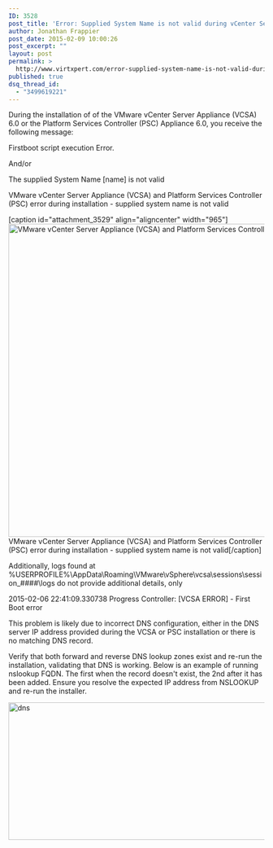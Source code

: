 ```yaml
---
ID: 3528
post_title: 'Error: Supplied System Name is not valid during vCenter Server Appliance 6 installation'
author: Jonathan Frappier
post_date: 2015-02-09 10:00:26
post_excerpt: ""
layout: post
permalink: >
  http://www.virtxpert.com/error-supplied-system-name-is-not-valid-during-vcenter-server-appliance-6-installation/
published: true
dsq_thread_id:
  - "3499619221"
---
```

During the installation of of the VMware vCenter Server Appliance (VCSA) 6.0 or the Platform Services Controller (PSC) Appliance 6.0, you receive the following message:

Firstboot script execution Error.

And/or

The supplied System Name [name] is not valid

VMware vCenter Server Appliance (VCSA) and Platform Services Controller (PSC) error during installation - supplied system name is not valid

[caption id="attachment_3529" align="aligncenter" width="965"]<a href="http://www.virtxpert.com/wp-content/uploads/2015/02/vmware-vcsa-psc-appliance-6-error-system-name-not-valid.png"><img class="size-full wp-image-3529" src="http://www.virtxpert.com/wp-content/uploads/2015/02/vmware-vcsa-psc-appliance-6-error-system-name-not-valid.png" alt="VMware vCenter Server Appliance (VCSA) and Platform Services Controller (PSC) error during installation - supplied system name is not valid" width="965" height="615" /></a> VMware vCenter Server Appliance (VCSA) and Platform Services Controller (PSC) error during installation - supplied system name is not valid[/caption]

Additionally, logs found at %USERPROFILE%\AppData\Roaming\VMware\vSphere\vcsa\sessions\session_####\logs do not provide additional details, only

2015-02-06 22:41:09.330738 Progress Controller: [VCSA ERROR] - First Boot error

This problem is likely due to incorrect DNS configuration, either in the DNS server IP address provided during the VCSA or PSC installation or there is no matching DNS record.

Verify that both forward and reverse DNS lookup zones exist and re-run the installation, validating that DNS is working. Below is an example of running nslookup FQDN. The first when the record doesn't exist, the 2nd after it has been added. Ensure you resolve the expected IP address from NSLOOKUP and re-run the installer.

<a href="http://www.virtxpert.com/wp-content/uploads/2015/02/dns.png"><img class="aligncenter size-full wp-image-3530" src="http://www.virtxpert.com/wp-content/uploads/2015/02/dns.png" alt="dns" width="633" height="270" /></a>

&nbsp;